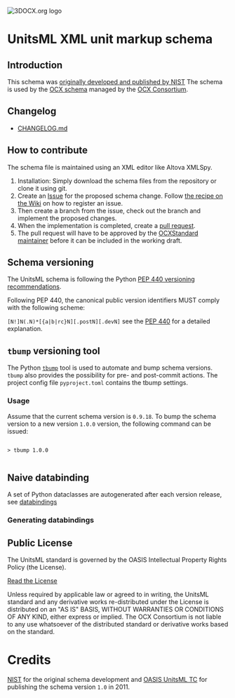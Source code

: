 ![3DOCX.org logo](./docs/_static/logo.png)
# UnitsML XML unit markup schema 

## Introduction 
This schema was [originally developed and published by NIST](https://unitsml.nist.gov/)
The schema is used by the [OCX schema](https://github.com/OCXStandard/OCX_Schema) managed by the [OCX Consortium](https://3docx.org).

## Changelog
  * [CHANGELOG.md](CHANGELOG.md)


## How to contribute
The schema file is maintained using an XML editor like Altova XMLSpy.
1. Installation: Simply download the schema files from the repository or clone it using git.
2. Create an [Issue](https://docs.github.com/en/issues/tracking-your-work-with-issues/creating-an-issue) for the proposed schema change. 
Follow [the recipe on the Wiki](https://github.com/OCXStandard/OCX_Schema/wiki) on how to register an issue.
3. Then create a branch from the issue, check out the branch and implement the proposed changes.
4. When the implementation is completed, create a [pull request](https://docs.github.com/en/pull-requests/collaborating-with-pull-requests/proposing-changes-to-your-work-with-pull-requests/about-pull-requests).
4. The pull request will have to be approved by the [OCXStandard maintainer](https://github.com/orgs/OCXStandard/teams/ocx-schema-team?query=role%3Amaintainer) before it can be included in the working draft.


## Schema versioning
The UnitsML schema is following the Python [PEP 440 versioning recommendations](https://peps.python.org/pep-0440/).

Following PEP 440, the canonical public version identifiers MUST comply with the following scheme:

``
  [N!]N(.N)*[{a|b|rc}N][.postN][.devN]
``
see the [PEP 440](https://peps.python.org/pep-0440/) for a detailed explanation.

## ``tbump`` versioning tool

The Python [``tbump``](https://pypi.org/project/tbump/) tool is used to automate and bump schema versions. ``tbump`` also provides the possibility for pre- and post-commit actions.
The project config file ``pyproject.toml`` contains the tbump settings.

### Usage

Assume that the current schema version is ``0.9.18``. To bump the schema version to a new version  ``1.0.0`` version, the following command can be issued:

<pre><code>
> tbump 1.0.0

</code></pre>


## Naive databinding
A set of Python dataclasses are autogenerated after each version release, see [databindings](databinding.rst)

### Generating databindings

## Public License
The UnitsML standard is governed by the OASIS Intellectual Property Rights Policy (the License).

[Read the License](LICENSE)

Unless required by applicable law or agreed to in writing, the UnitsML standard and any derivative works re-distributed under the License
is distributed on an "AS IS" BASIS, WITHOUT WARRANTIES OR CONDITIONS OF ANY KIND, either express or implied.
The OCX Consortium is not liable to any use whatsoever of the distributed standard or derivative works based on the standard.


# Credits

[NIST](https://unitsml.nist.gov/) for the original schema development and [OASIS UnitsML TC](https://www.oasis-open.org/committees/tc_home.php?wg_abbrev=unitsml) for publishing the schema version ```1.0``` in 2011.
